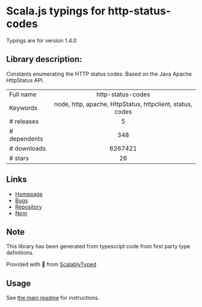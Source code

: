 
# Scala.js typings for http-status-codes

Typings are for version 1.4.0

## Library description:
Constants enumerating the HTTP status codes. Based on the Java Apache HttpStatus API.

|                    |                 |
| ------------------ | :-------------: |
| Full name          | http-status-codes |
| Keywords           | node, http, apache, HttpStatus, httpclient, status, codes |
| # releases         | 5 |
| # dependents       | 348 |
| # downloads        | 6267421 |
| # stars            | 26 |

## Links
- [Homepage](https://github.com/prettymuchbryce/node-http-status#readme)
- [Bugs](https://github.com/prettymuchbryce/node-http-status/issues)
- [Repository](https://github.com/prettymuchbryce/node-http-status)
- [Npm](https://www.npmjs.com/package/http-status-codes)
    


## Note
This library has been generated from typescript code from first party type definitions.

Provided with :purple_heart: from [ScalablyTyped](https://github.com/oyvindberg/ScalablyTyped)

## Usage
See [the main readme](../../readme.md) for instructions.


